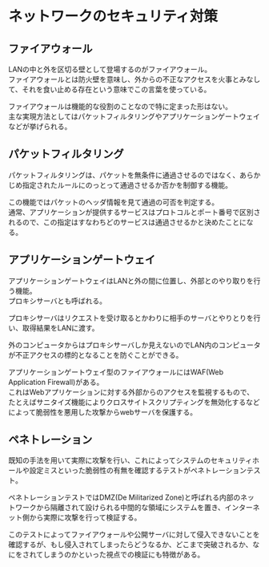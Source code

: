 # ネットワークのセキュリティ対策


## ファイアウォール

LANの中と外を区切る壁として登場するのがファイアウォール。  
ファイアウォールとは防火壁を意味し、外からの不正なアクセスを火事とみなして、それを食い止める存在という意味でこの言葉を使っている。  

ファイアウォールは機能的な役割のことなので特に定まった形はない。  
主な実現方法としてはパケットフィルタリングやアプリケーションゲートウェイなどが挙げられる。

## パケットフィルタリング

パケットフィルタリングは、パケットを無条件に通過させるのではなく、あらかじめ指定されたルールにのっとって通過させるか否かを制御する機能。  

この機能ではパケットのヘッダ情報を見て通過の可否を判定する。  
通常、アプリケーションが提供するサービスはプロトコルとポート番号で区別されるので、この指定はすなわちどのサービスは通過させるかと決めたことになる。

## アプリケーションゲートウェイ

アプリケーションゲートウェイはLANと外の間に位置し、外部とのやり取りを行う機能。   
プロキシサーバとも呼ばれる。   

プロキシサーバはリクエストを受け取るとかわりに相手のサーバとやりとりを行い、取得結果をLANに渡す。  

外のコンピュータからはプロキシサーバしか見えないのでLAN内のコンピュータが不正アクセスの標的となることを防ぐことができる。  

アプリケーションゲートウェイ型のファイアウォールにはWAF(Web Application Firewall)がある。  
これはWebアプリケーションに対する外部からのアクセスを監視するもので、たとえばサニタイズ機能によりクロスサイトスクリプティングを無効化するなどによって脆弱性を悪用した攻撃からwebサーバを保護する。 



## ペネトレーション

既知の手法を用いて実際に攻撃を行い、これによってシステムのセキュリティホールや設定ミスといった脆弱性の有無を確認するテストがペネトレーションテスト。

ペネトレーションテストではDMZ(De Militarized Zone)と呼ばれる内部のネットワークから隔離されて設けられる中間的な領域にシステムを置き、インターネット側から実際に攻撃を行って検証する。  

このテストによってファイアウォールや公開サーバに対して侵入できないことを確認するが、もし侵入されてしまったらどうなるか、どこまで突破されるか、なにをされてしまうのかといった視点での検証にも特徴がある。  

